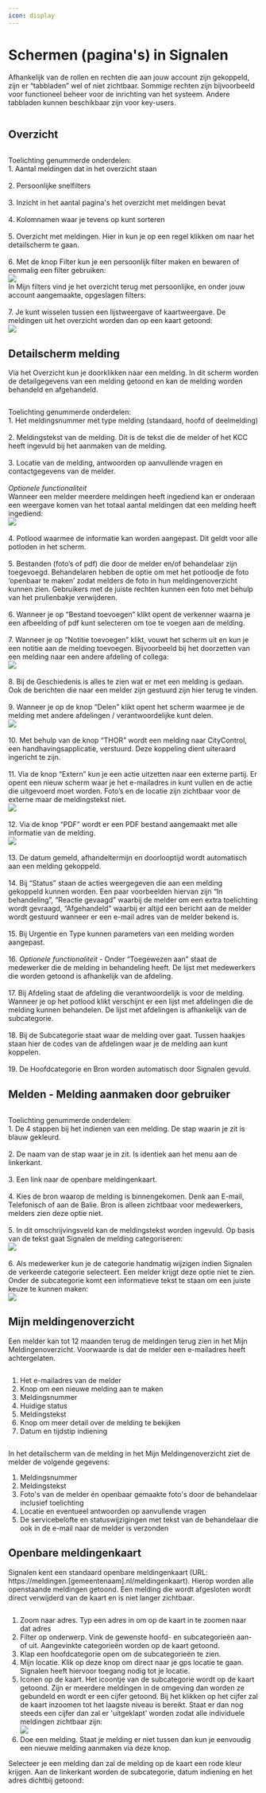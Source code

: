 ```yaml
---
icon: display
---
```


# Schermen (pagina's) in Signalen

Afhankelijk van de rollen en rechten die aan jouw account zijn gekoppeld, zijn er “tabbladen” wel of niet zichtbaar. Sommige rechten zijn bijvoorbeeld voor functioneel beheer voor de inrichting van het systeem. Andere tabbladen kunnen beschikbaar zijn voor key-users.

<figure><img src=".gitbook/assets/image (107).png" alt=""><figcaption></figcaption></figure>

## Overzicht

<figure><img src=".gitbook/assets/image (108).png" alt=""><figcaption></figcaption></figure>

Toelichting genummerde onderdelen:\
1\. Aantal meldingen dat in het overzicht staan\
\
2\. Persoonlijke snelfilters\
\
3\. Inzicht in het aantal pagina's het overzicht met meldingen bevat\
\
4\. Kolomnamen waar je tevens op kunt sorteren\
\
5\. Overzicht met meldingen. Hier in kun je op een regel klikken om naar het detailscherm te gaan. \
\
6\. Met de knop Filter kun je een persoonlijk filter maken en bewaren of eenmalig een filter gebruiken:\
![](<.gitbook/assets/image (111).png>) \
In Mijn filters vind je het overzicht terug met persoonlijke, en onder jouw account aangemaakte, opgeslagen filters:\
<img src=".gitbook/assets/image (110).png" alt="" data-size="original">\
\
7\. Je kunt wisselen tussen een lijstweergave of kaartweergave. De meldingen uit het overzicht worden dan op een kaart getoond:\
![](<.gitbook/assets/image (112).png>)

## Detailscherm melding

Via het Overzicht kun je doorklikken naar een melding. In dit scherm worden de detailgegevens van een melding getoond en kan de melding worden behandeld en afgehandeld.

<figure><img src=".gitbook/assets/image (109).png" alt=""><figcaption></figcaption></figure>

Toelichting genummerde onderdelen:\
1\. Het meldingsnummer met type melding (standaard, hoofd of deelmelding)\
\
2\. Meldingstekst van de melding. Dit is de tekst die de melder of het KCC heeft ingevuld bij het aanmaken van de melding.\
\
3\. Locatie van de melding, antwoorden op aanvullende vragen en contactgegevens van de melder.\
\
_Optionele functionaliteit_\
Wanneer een melder meerdere meldingen heeft ingediend kan er onderaan een weergave komen                    van het totaal aantal meldingen dat een melding heeft ingediend:\
![](<.gitbook/assets/image (114).png>)\
\
4\. Potlood waarmee de informatie kan worden aangepast. Dit geldt voor alle potloden in het scherm.\
\
5\. Bestanden (foto’s of pdf) die door de melder en/of behandelaar zijn toegevoegd. Behandelaren hebben de optie om met het potloodje de foto ‘openbaar te maken’ zodat melders de foto in hun meldingenoverzicht kunnen zien. Gebruikers met de juiste rechten kunnen een foto met behulp van het prullenbakje verwijderen.\
\
6\. Wanneer je op “Bestand toevoegen” klikt opent de verkenner waarna je een afbeelding of pdf kunt selecteren om toe te voegen aan de melding.\
\
7\. Wanneer je op “Notitie toevoegen” klikt, vouwt het scherm uit en kun je een notitie aan de melding toevoegen. Bijvoorbeeld bij het doorzetten van een melding naar een andere afdeling of collega:\
![](<.gitbook/assets/image (115).png>)\
\
8\. Bij de Geschiedenis is alles te zien wat er met een melding is gedaan. Ook de berichten die naar een melder zijn gestuurd zijn hier terug te vinden.\
\
9\. Wanneer je op de knop “Delen” klikt opent het scherm waarmee je de melding met andere afdelingen / verantwoordelijke kunt delen.\
![](<.gitbook/assets/image (116).png>)\
\
10\. Met behulp van de knop “THOR” wordt een melding naar CityControl, een handhavingsapplicatie, verstuurd. Deze koppeling dient uiteraard ingericht te zijn.\
\
11\. Via de knop “Extern” kun je een actie uitzetten naar een externe partij. Er opent een nieuw scherm waar je het e-mailadres in kunt vullen en de actie die uitgevoerd moet worden. Foto’s en de locatie zijn zichtbaar voor de externe maar de meldingstekst niet.\
![](<.gitbook/assets/image (117).png>)\
\
12\. Via de knop “PDF” wordt er een PDF bestand aangemaakt met alle informatie van de melding.\
![](<.gitbook/assets/image (118).png>)\
\
13\. De datum gemeld, afhandeltermijn en doorlooptijd wordt automatisch aan een melding gekoppeld.\
\
14\. Bij “Status” staan de acties weergegeven die aan een melding gekoppeld kunnen worden. Een paar voorbeelden hiervan zijn “In behandeling”, “Reactie gevaagd” waarbij de melder om een extra toelichting wordt gevraagd, “Afgehandeld” waarbij er altijd een bericht aan de melder wordt gestuurd wanneer er een e-mail adres van de melder bekend is.\
\
15\. Bij Urgentie en Type kunnen parameters van een melding worden aangepast.\
\
16\. _Optionele functionaliteit -_ Onder “Toegewezen aan” staat de medewerker die de melding in behandeling heeft. De lijst met medewerkers die worden getoond is afhankelijk van de afdeling.\
\
17\. Bij Afdeling staat de afdeling die verantwoordelijk is voor de melding. Wanneer je op het potlood klikt verschijnt er een lijst met afdelingen die de melding kunnen behandelen. De lijst met afdelingen is afhankelijk van de subcategorie.\
\
18\. Bij de Subcategorie staat waar de melding over gaat. Tussen haakjes staan hier de codes van de afdelingen waar je de melding aan kunt koppelen.\
\
19\. De Hoofdcategorie en Bron worden automatisch door Signalen gevuld.

## Melden - Melding aanmaken door gebruiker

<figure><img src=".gitbook/assets/image (72).png" alt=""><figcaption></figcaption></figure>

Toelichting genummerde onderdelen:\
1\. De 4 stappen bij het indienen van een melding. De stap waarin je zit is blauw gekleurd. \
\
2\. De naam van de stap waar je in zit. Is identiek aan het menu aan de linkerkant.\
\
3\. Een link naar de openbare meldingenkaart.\
\
4\. Kies de bron waarop de melding is binnengekomen. Denk aan E-mail, Telefonisch of aan de Balie. Bron is alleen zichtbaar voor medewerkers, melders zien deze optie niet.\
\
5\. In dit omschrijvingsveld kan de meldingstekst worden ingevuld. Op basis van de tekst gaat Signalen de melding categoriseren:\
![](<.gitbook/assets/image (68).png>)\
\
6\. Als medewerker kun je de categorie handmatig wijzigen indien Signalen de verkeerde categorie selecteert. Een melder krijgt deze optie niet te zien.\
Onder de subcategorie komt een informatieve tekst te staan om een juiste keuze te kunnen maken:\
![](<.gitbook/assets/image (71).png>)

## Mijn meldingenoverzicht

Een melder kan tot 12 maanden terug de meldingen terug zien in het Mijn Meldingenoverzicht. Voorwaarde is dat de melder een e-mailadres heeft achtergelaten.

<figure><img src=".gitbook/assets/image (235).png" alt=""><figcaption></figcaption></figure>

1. Het e-mailadres van de melder
2. Knop om een nieuwe melding aan te maken
3. Meldingsnummer
4. Huidige status
5. Meldingstekst
6. Knop om meer detail over de melding te bekijken
7. Datum en tijdstip indiening

<figure><img src=".gitbook/assets/image (236).png" alt=""><figcaption></figcaption></figure>

In het detailscherm van de melding in het Mijn Meldingenoverzicht ziet de melder de volgende gegevens:

1. Meldingsnummer
2. Meldingstekst
3. Foto's van de melder én openbaar gemaakte foto's door de behandelaar inclusief toelichting
4. Locatie en eventueel antwoorden op aanvullende vragen
5. De servicebelofte en statuswijzigingen met tekst van de behandelaar die ook in de e-mail naar de melder is verzonden

## Openbare meldingenkaart

Signalen kent een standaard openbare meldingenkaart (URL: https://meldingen.\[gemeentenaam].nl/meldingenkaart). Hierop worden alle openstaande meldingen getoond. Een melding die wordt afgesloten wordt direct verwijderd van de kaart en is niet langer zichtbaar.

<figure><img src=".gitbook/assets/image (12).png" alt=""><figcaption></figcaption></figure>

1. Zoom naar adres. Typ een adres in om op de kaart in te zoomen naar dat adres
2. Filter op onderwerp. Vink de gewenste hoofd- en subcategorieën aan- of uit. Aangevinkte categorieën worden op de kaart getoond.
3. Klap een hoofdcategorie open om de subcategorieën te zien.
4. Mijn locatie. Klik op deze knop om direct naar je gps locatie te gaan. Signalen heeft hiervoor toegang nodig tot je locatie.
5. Iconen op de kaart. Het icoontje van de subcategorie wordt op de kaart getoond. Zijn er meerdere meldingen in de omgeving dan worden ze gebundeld en wordt er een cijfer getoond. Bij het klikken op het cijfer zal de kaart inzoomen tot het laagste niveau is bereikt. Staat er dan nog steeds een cijfer dan zal er 'uitgeklapt' worden zodat alle individuele meldingen zichtbaar zijn:\
   ![](<.gitbook/assets/image (13).png>)
6. Doe een melding. Staat je melding er niet tussen dan kun je eenvoudig een nieuwe melding aanmaken via deze knop.

Selecteer je een melding dan zal de melding op de kaart een rode kleur krijgen. Aan de linkerkant worden de subcategorie, datum indiening en het adres dichtbij getoond:

<div align="left">

<figure><img src=".gitbook/assets/image (14).png" alt=""><figcaption></figcaption></figure>

</div>
